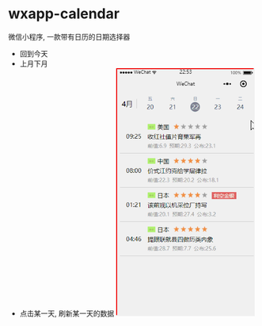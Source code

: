 # wxapp-calendar
微信小程序, 一款带有日历的日期选择器
- 回到今天
- 上月下月
- 点击某一天, 刷新某一天的数据
![](https://github.com/755966092/wxapp-calendar/raw/master/images/s.gif)